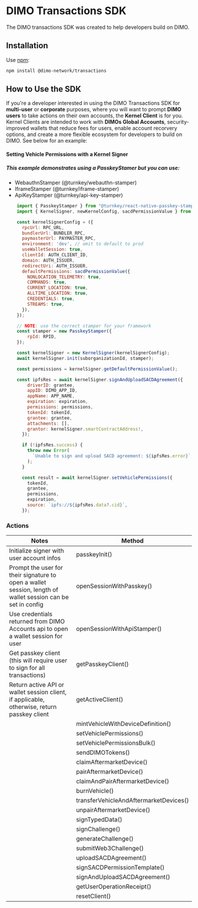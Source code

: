 # DIMO Transactions SDK

The DIMO transactions SDK was created to help developers build on DIMO.

## Installation

Use [npm](https://www.npmjs.com/package/@dimo-network/transactions):

```bash
npm install @dimo-network/transactions
```

## How to Use the SDK

If you're a developer interested in using the DIMO Transactions SDK for **multi-user** or **corporate** purposes, where you will want to prompt **DIMO users** to take actions on their own accounts, the **Kernel Client** is for you. Kernel Clients are intended to work with **DIMOs Global Accounts**, security-improved wallets that reduce fees for users, enable account recorvery options, and create a more flexible ecosystem for developers to build on DIMO. See below for an example:

#### Setting Vehicle Permissions with a Kernel Signer

##### This example demonstrates using a PasskeyStamer but you can use:

- WebauthnStamper (@turnkey/webauthn-stamper)
- IframeStamper (@turnkey/iframe-stamper)
- ApiKeyStamper (@turnkey/api-key-stamper)

```js
    import { PasskeyStamper } from "@turnkey/react-native-passkey-stamper";
    import { KernelSigner, newKernelConfig, sacdPermissionValue } from '@dimo-network/transactions';

    const kernelSignerConfig = ({
      rpcUrl: RPC_URL,
      bundlerUrl: BUNDLER_RPC,
      paymasterUrl: PAYMASTER_RPC,
      environment: 'dev', // omit to default to prod
      useWalletSession: true,
      clientId: AUTH_CLIENT_ID, 
      domain: AUTH_ISSUER, 
      redirectUri: AUTH_ISSUER,
      defaultPermissions: sacdPermissionValue({
        NONLOCATION_TELEMETRY: true,
        COMMANDS: true,
        CURRENT_LOCATION: true,
        ALLTIME_LOCATION: true,
        CREDENTIALS: true,
        STREAMS: true,
      }),
    });

    // NOTE: use the correct stamper for your framework
    const stamper = new PasskeyStamper({
        rpId: RPID,
    });

    const kernelSigner = new KernelSigner(kernelSignerConfig);
    await kernelSigner.init(suborganizationId, stamper);

    const permissions = kernelSigner.getDefaultPermissionValue();

    const ipfsRes = await kernelSigner.signAndUploadSACDAgreement({
        driverID: grantee,
        appID: DIMO_APP_ID,
        appName: APP_NAME,
        expiration: expiration,
        permissions: permissions,
        tokenId: tokenId,
        grantee: grantee,
        attachments: [],
        grantor: kernelSigner.smartContractAddress!,
      });

      if (!ipfsRes.success) {
        throw new Error(
          `Unable to sign and upload SACD agreement: ${ipfsRes.error}`,
        );
      }

      const result = await kernelSigner.setVehiclePermissions({
        tokenId,
        grantee,
        permissions,
        expiration,
        source: `ipfs://${ipfsRes.data?.cid}`,
      });

```

### Actions

| Notes                                                                                                       | Method                                 |
| ----------------------------------------------------------------------------------------------------------- | -------------------------------------- |
| Initialize signer with user account infos                                                                   | passkeyInit()                          |
| Prompt the user for their signature to open a wallet session, length of wallet session can be set in config | openSessionWithPasskey()               |
| Use credentials returned from DIMO Accounts api to open a wallet session for user                           | openSessionWithApiStamper()            |
| Get passkey client (this will require user to sign for all transactions)                                    | getPasskeyClient()                     |
| Return active API or wallet session client, if applicable, otherwise, return passkey client                 | getActiveClient()                      |
|                                                                                                             | mintVehicleWithDeviceDefinition()      |
|                                                                                                             | setVehiclePermissions()                |
|                                                                                                             | setVehiclePermissionsBulk()            |
|                                                                                                             | sendDIMOTokens()                       |
|                                                                                                             | claimAftermarketDevice()               |
|                                                                                                             | pairAftermarketDevice()                |
|                                                                                                             | claimAndPairAftermarketDevice()        |
|                                                                                                             | burnVehicle()                          |
|                                                                                                             | transferVehicleAndAftermarketDevices() |
|                                                                                                             | unpairAftermarketDevice()              |
|                                                                                                             | signTypedData()                        |
|                                                                                                             | signChallenge()                        |
|                                                                                                             | generateChallenge()                    |
|                                                                                                             | submitWeb3Challenge()                  |
|                                                                                                             | uploadSACDAgreement()                  |
|                                                                                                             | signSACDPermissionTemplate()           |
|                                                                                                             | signAndUploadSACDAgreement()           |
|                                                                                                             | getUserOperationReceipt()              |
|                                                                                                             | resetClient()                          |
